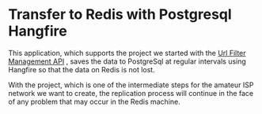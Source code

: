# Transfer to Redis with Postgresql Hangfire

This application, which supports the project we started with the [Url Filter Management API](https://github.com/mercandev/minimal-api-url-filter-management) , saves the data to PostgreSql at regular intervals using Hangfire so that the data on Redis is not lost.

With the project, which is one of the intermediate steps for the amateur ISP network we want to create, the replication process will continue in the face of any problem that may occur in the Redis machine.

